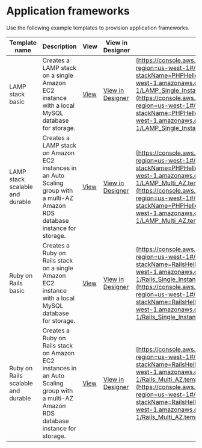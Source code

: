 # Application frameworks<a name="sample-templates-appframeworks-us-west-1"></a>

Use the following example templates to provision application frameworks\.


| Template name | Description | View | View in Designer | Launch | 
| --- | --- | --- | --- | --- | 
| LAMP stack basic | Creates a LAMP stack on a single Amazon EC2 instance with a local MySQL database for storage\. | [View](https://s3.us-west-1.amazonaws.com/cloudformation-templates-us-west-1/LAMP_Single_Instance.template) | [View in Designer](https://console.aws.amazon.com/cloudformation/designer/home?region=us-west-1&templateURL=https://s3.us-west-1.amazonaws.com/cloudformation-templates-us-west-1/LAMP_Single_Instance.template) | [https://console.aws.amazon.com/cloudformation/home?region=us-west-1#/stacks/new?stackName=PHPHelloWorldSample&templateURL=https://s3.us-west-1.amazonaws.com/cloudformation-templates-us-west-1/LAMP_Single_Instance.template](https://console.aws.amazon.com/cloudformation/home?region=us-west-1#/stacks/new?stackName=PHPHelloWorldSample&templateURL=https://s3.us-west-1.amazonaws.com/cloudformation-templates-us-west-1/LAMP_Single_Instance.template) | 
| LAMP stack scalable and durable | Creates a LAMP stack on Amazon EC2 instances in an Auto Scaling group with a multi\-AZ Amazon RDS database instance for storage\. | [View](https://s3.us-west-1.amazonaws.com/cloudformation-templates-us-west-1/LAMP_Multi_AZ.template) | [View in Designer](https://console.aws.amazon.com/cloudformation/designer/home?region=us-west-1&templateURL=https://s3.us-west-1.amazonaws.com/cloudformation-templates-us-west-1/LAMP_Multi_AZ.template) | [https://console.aws.amazon.com/cloudformation/home?region=us-west-1#/stacks/new?stackName=PHPHelloWorldSample&templateURL=https://s3.us-west-1.amazonaws.com/cloudformation-templates-us-west-1/LAMP_Multi_AZ.template](https://console.aws.amazon.com/cloudformation/home?region=us-west-1#/stacks/new?stackName=PHPHelloWorldSample&templateURL=https://s3.us-west-1.amazonaws.com/cloudformation-templates-us-west-1/LAMP_Multi_AZ.template) | 
| Ruby on Rails basic | Creates a Ruby on Rails stack on a single Amazon EC2 instance with a local MySQL database for storage\. | [View](https://s3.us-west-1.amazonaws.com/cloudformation-templates-us-west-1/Rails_Single_Instance.template) | [View in Designer](https://console.aws.amazon.com/cloudformation/designer/home?region=us-west-1&templateURL=https://s3.us-west-1.amazonaws.com/cloudformation-templates-us-west-1/Rails_Single_Instance.template) | [https://console.aws.amazon.com/cloudformation/home?region=us-west-1#/stacks/new?stackName=RailsHelloWorldSample&templateURL=https://s3.us-west-1.amazonaws.com/cloudformation-templates-us-west-1/Rails_Single_Instance.template](https://console.aws.amazon.com/cloudformation/home?region=us-west-1#/stacks/new?stackName=RailsHelloWorldSample&templateURL=https://s3.us-west-1.amazonaws.com/cloudformation-templates-us-west-1/Rails_Single_Instance.template) | 
| Ruby on Rails scalable and durable | Creates a Ruby on Rails stack on Amazon EC2 instances in an Auto Scaling group with a multi\-AZ Amazon RDS database instance for storage\. | [View](https://s3.us-west-1.amazonaws.com/cloudformation-templates-us-west-1/Rails_Multi_AZ.template) | [View in Designer](https://console.aws.amazon.com/cloudformation/designer/home?region=us-west-1&templateURL=https://s3.us-west-1.amazonaws.com/cloudformation-templates-us-west-1/Rails_Multi_AZ.template) | [https://console.aws.amazon.com/cloudformation/home?region=us-west-1#/stacks/new?stackName=RailsHelloWorldSample&templateURL=https://s3.us-west-1.amazonaws.com/cloudformation-templates-us-west-1/Rails_Multi_AZ.template](https://console.aws.amazon.com/cloudformation/home?region=us-west-1#/stacks/new?stackName=RailsHelloWorldSample&templateURL=https://s3.us-west-1.amazonaws.com/cloudformation-templates-us-west-1/Rails_Multi_AZ.template) | 